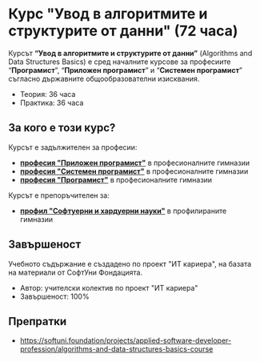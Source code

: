 # Курс "Увод в алгоритмите и структурите от данни" (72 часа)

Курсът **“Увод в алгоритмите и структурите от данни”** (Algorithms and Data Structures Basics) е сред началните курсове за професиите “**Програмист**”, “**Приложен програмист**” и “**Системен програмист**” съгласно държавните общообразователни изисквания.
 - Теория: 36 часа
 - Практика: 36 часа

## За кого е този курс?

Курсът е задължителен за професии:
 - [**професия "Приложен програмист"**](https://github.com/BG-IT-Edu/School-Programming/tree/main/Courses/Applied-Programmer) в професионалните гимназии
 - [**професия "Системен програмист"**](https://github.com/BG-IT-Edu/School-Programming/tree/main/Courses/System-Programmer) в професионалните гимназии
 - [**професия "Програмист"**](https://github.com/BG-IT-Edu/School-Programming/tree/main/Courses/Programmer) в професионалните гимназии
 
Курсът е препоръчителен за:
 - [**профил "Софтуерни и хардуерни науки"**](https://github.com/BG-IT-Edu/School-Programming/tree/main/Courses/Software-Sciences) в профилираните гимназии
 
## Завършеност

Учебното съдържание е създадено по проект "ИТ кариера", на базата на материали от СофтУни Фондацията.
 - Автор: учителски колектив по проект "ИТ кариера"
 - Завършеност: 100%

## Препратки
 - https://softuni.foundation/projects/applied-software-developer-profession/algorithms-and-data-structures-basics-course
